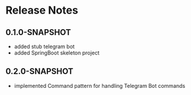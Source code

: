 # Release Notes

## 0.1.0-SNAPSHOT

*   added stub telegram bot
*   added SpringBoot skeleton project

## 0.2.0-SNAPSHOT

* implemented Command pattern for handling Telegram Bot commands
